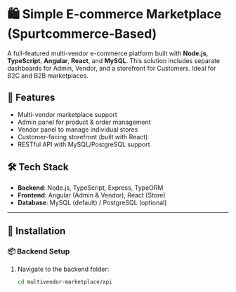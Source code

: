 # 🛍️ Simple E-commerce Marketplace (Spurtcommerce-Based)

A full-featured multi-vendor e-commerce platform built with **Node.js**, **TypeScript**, **Angular**, **React**, and **MySQL**. This solution includes separate dashboards for Admin, Vendor, and a storefront for Customers. Ideal for B2C and B2B marketplaces.

## 🚀 Features

- Multi-vendor marketplace support  
- Admin panel for product & order management  
- Vendor panel to manage individual stores  
- Customer-facing storefront (built with React)  
- RESTful API with MySQL/PostgreSQL support  

## 🛠 Tech Stack

- **Backend**: Node.js, TypeScript, Express, TypeORM  
- **Frontend**: Angular (Admin & Vendor), React (Store)  
- **Database**: MySQL (default) / PostgreSQL (optional)

---

## 🔧 Installation

### 📦 Backend Setup

1. Navigate to the backend folder:

   ```bash
   cd multivendor-marketplace/api
